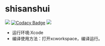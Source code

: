# shisanshui
![](https://img.shields.io/badge/Language-Objective--C-brightgreen.svg)
[![Codacy Badge](https://api.codacy.com/project/badge/Grade/8c3272dccf8a4266a8f6b4926bf79b1b)](https://www.codacy.com/manual/aka1i/Card13SpringBoot?utm_source=github.com&amp;utm_medium=referral&amp;utm_content=aka1i/Card13SpringBoot&amp;utm_campaign=Badge_Grade)
![](https://travis-ci.org/wangyan66/shisanshui.svg?branch=master)
- 运行环境:Xcode
- 编译使用方法：打开xcworkspace，编译运行。

 
